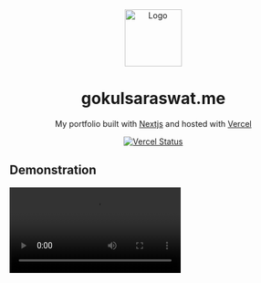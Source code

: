 <div align="center">
  <img alt="Logo" src="https://www.clipartmax.com/png/small/158-1582148_gretsch-brothers-angus-gretsch-g-logo.png" width="100px" />
</div>
<h1 align="center">
  gokulsaraswat.me
</h1>
<p align="center">
  My portfolio built with <a href="https://nextjs.org/" target="_blank">Nextjs</a> and hosted with <a href="https://www.vercel.com/" target="_blank">Vercel</a>
</p>
<p align="center">
  <a href="https://portfolio-six-gamma-79.vercel.app/" target="_blank">
    <img src="http://therealsujitk-vercel-badge.vercel.app/?app=portfolio&style=for-the-badge" alt="Vercel Status" />
  </a>
</p>

## Demonstration

<video src="" autoplay />
